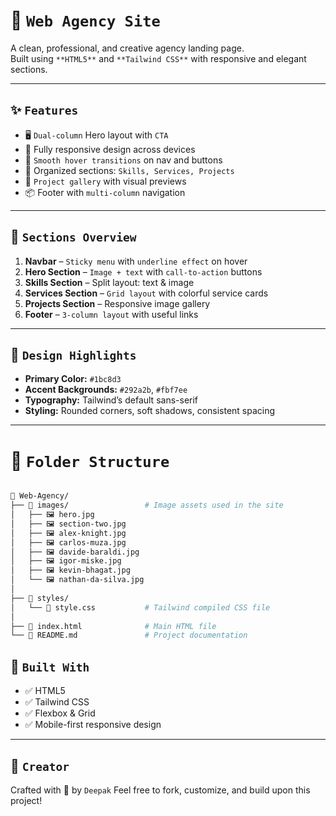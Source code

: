 # 💼 `Web Agency Site`

A clean, professional, and creative agency landing page.  
Built using `**HTML5**` and `**Tailwind CSS**` with responsive and elegant sections.

---

## ✨ `Features`

- 🖥️ `Dual-column` Hero layout with `CTA`
- 📱 Fully responsive design across devices
- 🌈 `Smooth hover transitions` on nav and buttons
- 🧠 Organized sections: `Skills, Services, Projects`
- 🎯 `Project gallery` with visual previews
- 📦 Footer with `multi-column` navigation

---

## 📌 `Sections Overview`

1. **Navbar** – `Sticky menu` with `underline effect` on hover  
2. **Hero Section** – `Image + text` with `call-to-action` buttons  
3. **Skills Section** – Split layout: text & image  
4. **Services Section** – `Grid layout` with colorful service cards  
5. **Projects Section** – Responsive image gallery  
6. **Footer** – `3-column layout` with useful links

---

## 🎨 `Design Highlights`

- **Primary Color:** `#1bc8d3`
- **Accent Backgrounds:** `#292a2b`, `#fbf7ee`
- **Typography:** Tailwind’s default sans-serif
- **Styling:** Rounded corners, soft shadows, consistent spacing

---

# 📁 `Folder Structure`

```bash 

📁 Web-Agency/
├── 📁 images/                 # Image assets used in the site
│   ├── 🖼️ hero.jpg
│   ├── 🖼️ section-two.jpg
│   ├── 🖼️ alex-knight.jpg
│   ├── 🖼️ carlos-muza.jpg
│   ├── 🖼️ davide-baraldi.jpg
│   ├── 🖼️ igor-miske.jpg
│   ├── 🖼️ kevin-bhagat.jpg
│   └── 🖼️ nathan-da-silva.jpg
│
├── 📁 styles/
│   └── 🎨 style.css           # Tailwind compiled CSS file
│
├── 📄 index.html              # Main HTML file
└── 📄 README.md               # Project documentation
```

## 🧱 `Built With`

- ✅ HTML5  
- ✅ Tailwind CSS  
- ✅ Flexbox & Grid  
- ✅ Mobile-first responsive design

---

## 🙌 `Creator`

Crafted with 💙 by `Deepak`
Feel free to fork, customize, and build upon this project!


